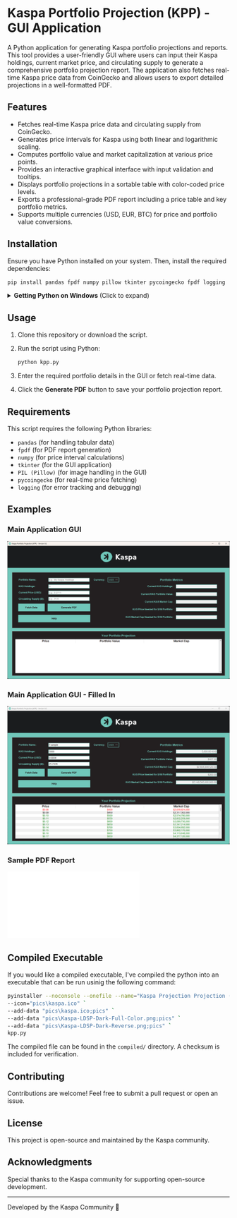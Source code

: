# Kaspa Portfolio Projection (KPP) - GUI Application

A Python application for generating Kaspa portfolio projections and reports. This tool provides a user-friendly GUI where users can input their Kaspa holdings, current market price, and circulating supply to generate a comprehensive portfolio projection report. The application also fetches real-time Kaspa price data from CoinGecko and allows users to export detailed projections in a well-formatted PDF.

## Features

- Fetches real-time Kaspa price data and circulating supply from CoinGecko.
- Generates price intervals for Kaspa using both linear and logarithmic scaling.
- Computes portfolio value and market capitalization at various price points.
- Provides an interactive graphical interface with input validation and tooltips.
- Displays portfolio projections in a sortable table with color-coded price levels.
- Exports a professional-grade PDF report including a price table and key portfolio metrics.
- Supports multiple currencies (USD, EUR, BTC) for price and portfolio value conversions.

## Installation

Ensure you have Python installed on your system. Then, install the required dependencies:

```sh
pip install pandas fpdf numpy pillow tkinter pycoingecko fpdf logging
```

<details>
<summary><strong>Getting Python on Windows</strong> (Click to expand)</summary>

If you do not have Python installed on your Windows computer, follow these steps:

1. Visit the official Python website: [https://www.python.org/downloads/windows/](https://www.python.org/downloads/windows/)
2. Download the latest stable version of Python.
3. Run the installer and ensure you check the box **"Add Python to PATH"** before proceeding with the installation.
4. Verify the installation by opening Command Prompt (`cmd`) and running:
   ```sh
   python --version
   ```
   If Python is installed correctly, it will display the installed version number.

</details>

## Usage

1. Clone this repository or download the script.
2. Run the script using Python:

   ```sh
   python kpp.py
   ```

3. Enter the required portfolio details in the GUI or fetch real-time data.
4. Click the **Generate PDF** button to save your portfolio projection report.

## Requirements

This script requires the following Python libraries:
- `pandas` (for handling tabular data)
- `fpdf` (for PDF report generation)
- `numpy` (for price interval calculations)
- `tkinter` (for the GUI application)
- `PIL (Pillow)` (for image handling in the GUI)
- `pycoingecko` (for real-time price fetching)
- `logging` (for error tracking and debugging)

## Examples

### Main Application GUI
![Main GUI](screenshots/KPP-App-Screenshot.png)

### Main Application GUI - Filled In
![Main GUI - Filled In](screenshots/KPP-App-Screenshot-Filled_In.png)

### Sample PDF Report
![Sample PDF - view in /docs](docs/KPP-App-Example-PDF.pdf)

## Compiled Executable

If you would like a compiled executable, I've compiled the python into an executable that can be run usinig the following command:
   ```sh
   pyinstaller --noconsole --onefile --name="Kaspa Projection Projection (KPP)" `
   --icon="pics\kaspa.ico" `
   --add-data "pics\kaspa.ico;pics" `
   --add-data "pics\Kaspa-LDSP-Dark-Full-Color.png;pics" `
   --add-data "pics\Kaspa-LDSP-Dark-Reverse.png;pics" `
   kpp.py
   ```

The compiled file can be found in the `compiled/` directory. A checksum is included for verification.

## Contributing

Contributions are welcome! Feel free to submit a pull request or open an issue.

## License

This project is open-source and maintained by the Kaspa community.

## Acknowledgments

Special thanks to the Kaspa community for supporting open-source development.

---

Developed by the Kaspa Community 🚀


